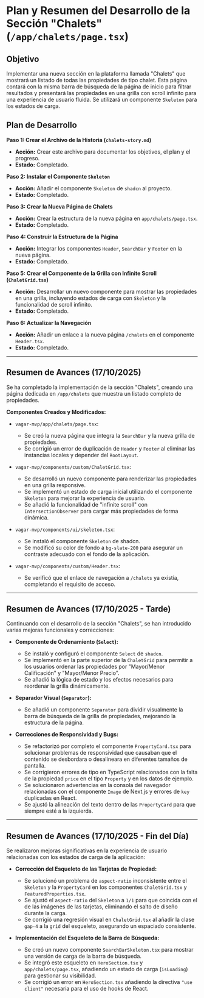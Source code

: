 # Plan y Resumen del Desarrollo de la Sección "Chalets" (`/app/chalets/page.tsx`)

## Objetivo
Implementar una nueva sección en la plataforma llamada "Chalets" que mostrará un listado de todas las propiedades de tipo chalet. Esta página contará con la misma barra de búsqueda de la página de inicio para filtrar resultados y presentará las propiedades en una grilla con scroll infinito para una experiencia de usuario fluida. Se utilizará un componente `Skeleton` para los estados de carga.

## Plan de Desarrollo

**Paso 1: Crear el Archivo de la Historia (`chalets-story.md`)**
*   **Acción:** Crear este archivo para documentar los objetivos, el plan y el progreso.
*   **Estado:** Completado.

**Paso 2: Instalar el Componente `Skeleton`**
*   **Acción:** Añadir el componente `Skeleton` de `shadcn` al proyecto.
*   **Estado:** Completado.

**Paso 3: Crear la Nueva Página de Chalets**
*   **Acción:** Crear la estructura de la nueva página en `app/chalets/page.tsx`.
*   **Estado:** Completado.

**Paso 4: Construir la Estructura de la Página**
*   **Acción:** Integrar los componentes `Header`, `SearchBar` y `Footer` en la nueva página.
*   **Estado:** Completado.

**Paso 5: Crear el Componente de la Grilla con Infinite Scroll (`ChaletGrid.tsx`)**
*   **Acción:** Desarrollar un nuevo componente para mostrar las propiedades en una grilla, incluyendo estados de carga con `Skeleton` y la funcionalidad de scroll infinito.
*   **Estado:** Completado.

**Paso 6: Actualizar la Navegación**
*   **Acción:** Añadir un enlace a la nueva página `/chalets` en el componente `Header.tsx`.
*   **Estado:** Completado.

---

## Resumen de Avances (17/10/2025)

Se ha completado la implementación de la sección "Chalets", creando una página dedicada en `/app/chalets` que muestra un listado completo de propiedades.

**Componentes Creados y Modificados:**

*   `vagar-mvp/app/chalets/page.tsx`:
    *   Se creó la nueva página que integra la `SearchBar` y la nueva grilla de propiedades.
    *   Se corrigió un error de duplicación de `Header` y `Footer` al eliminar las instancias locales y depender del `RootLayout`.

*   `vagar-mvp/components/custom/ChaletGrid.tsx`:
    *   Se desarrolló un nuevo componente para renderizar las propiedades en una grilla responsive.
    *   Se implementó un estado de carga inicial utilizando el componente `Skeleton` para mejorar la experiencia de usuario.
    *   Se añadió la funcionalidad de "infinite scroll" con `IntersectionObserver` para cargar más propiedades de forma dinámica.

*   `vagar-mvp/components/ui/skeleton.tsx`:
    *   Se instaló el componente `Skeleton` de shadcn.
    *   Se modificó su color de fondo a `bg-slate-200` para asegurar un contraste adecuado con el fondo de la aplicación.

*   `vagar-mvp/components/custom/Header.tsx`:
    *   Se verificó que el enlace de navegación a `/chalets` ya existía, completando el requisito de acceso.

---

## Resumen de Avances (17/10/2025 - Tarde)

Continuando con el desarrollo de la sección "Chalets", se han introducido varias mejoras funcionales y correcciones:

*   **Componente de Ordenamiento (`Select`):**
    *   Se instaló y configuró el componente `Select` de `shadcn`.
    *   Se implementó en la parte superior de la `ChaletGrid` para permitir a los usuarios ordenar las propiedades por "Mayor/Menor Calificación" y "Mayor/Menor Precio".
    *   Se añadió la lógica de estado y los efectos necesarios para reordenar la grilla dinámicamente.

*   **Separador Visual (`Separator`):**
    *   Se añadió un componente `Separator` para dividir visualmente la barra de búsqueda de la grilla de propiedades, mejorando la estructura de la página.

*   **Correcciones de Responsividad y Bugs:**
    *   Se refactorizó por completo el componente `PropertyCard.tsx` para solucionar problemas de responsividad que causaban que el contenido se desbordara o desalineara en diferentes tamaños de pantalla.
    *   Se corrigieron errores de tipo en TypeScript relacionados con la falta de la propiedad `price` en el tipo `Property` y en los datos de ejemplo.
    *   Se solucionaron advertencias en la consola del navegador relacionadas con el componente `Image` de Next.js y errores de `key` duplicadas en React.
    *   Se ajustó la alineación del texto dentro de las `PropertyCard` para que siempre esté a la izquierda.

---

## Resumen de Avances (17/10/2025 - Fin del Día)

Se realizaron mejoras significativas en la experiencia de usuario relacionadas con los estados de carga de la aplicación:

*   **Corrección del Esqueleto de las Tarjetas de Propiedad:**
    *   Se solucionó un problema de `aspect-ratio` inconsistente entre el `Skeleton` y la `PropertyCard` en los componentes `ChaletGrid.tsx` y `FeaturedProperties.tsx`.
    *   Se ajustó el `aspect-ratio` del `Skeleton` a `1/1` para que coincida con el de las imágenes de las tarjetas, eliminando el salto de diseño durante la carga.
    *   Se corrigió una regresión visual en `ChaletGrid.tsx` al añadir la clase `gap-4` a la `grid` del esqueleto, asegurando un espaciado consistente.

*   **Implementación del Esqueleto de la Barra de Búsqueda:**
    *   Se creó un nuevo componente `SearchBarSkeleton.tsx` para mostrar una versión de carga de la barra de búsqueda.
    *   Se integró este esqueleto en `HeroSection.tsx` y `app/chalets/page.tsx`, añadiendo un estado de carga (`isLoading`) para gestionar su visibilidad.
    *   Se corrigió un error en `HeroSection.tsx` añadiendo la directiva `"use client"` necesaria para el uso de hooks de React.
